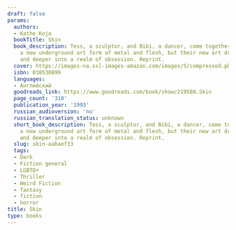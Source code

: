 ```yaml
---
draft: false
params:
  authors:
  - Kathe Koja
  bookTitle: Skin
  book_description: Tess, a sculptor, and Bibi, a dancer, come together to create
    a new underground art form of metal and flesh, but their new art drives them deeper
    and deeper into a realm of obsession. Reprint.
  cover: https://images-na.ssl-images-amazon.com/images/S/compressed.photo.goodreads.com/books/1297222257i/219588.jpg
  isbn: 038530899
  languages:
  - Английский
  goodreads_link: https://www.goodreads.com/book/show/219588.Skin
  page_count: '310'
  publication_year: '1993'
  russian_audioversion: 'no'
  russian_translation_status: unknown
  short_book_description: Tess, a sculptor, and Bibi, a dancer, come together to create
    a new underground art form of metal and flesh, but their new art drives them deeper
    and deeper into a realm of obsession. Reprint.
  slug: skin-aabaef33
  tags:
  - Dark
  - Fiction general
  - LGBTQ+
  - Thriller
  - Weird Fiction
  - fantasy
  - fiction
  - horror
title: Skin
type: books
---
```

